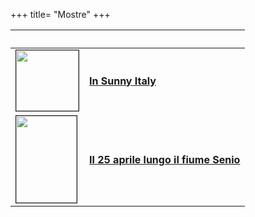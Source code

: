 +++
title= "Mostre"
+++

&nbsp;              | &nbsp;
------------------- | ------------------------------------------------
<img src="/images/files/sunnyitaly.jpg" border="1" bordercolor="black" width="100" height="97"> | <b><a href="/exhibitions/sunny-home/">In Sunny Italy</a></b>
<img src="/images/files/senio25aprile.jpg" border="1" bordercolor="black" width="97" height="139"> | <b><a href="/exhibitions/senio25aprile/">Il 25 aprile lungo il fiume Senio</a></b>
